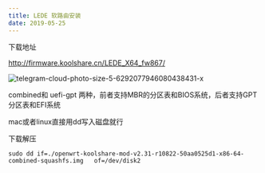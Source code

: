 ```yaml
---
title: LEDE 软路由安装
date: 2019-05-25
---
```


下载地址 

http://firmware.koolshare.cn/LEDE_X64_fw867/

![telegram-cloud-photo-size-5-6292077946080438431-x](https://cos.ap-beijing.myqcloud.com/dropshare-1252438752/1558985503.png)


combined和 uefi-gpt 两种，前者支持MBR的分区表和BIOS系统，后者支持GPT 分区表和EFI系统


mac或者linux直接用dd写入磁盘就行

下载解压

```
sudo dd if=./openwrt-koolshare-mod-v2.31-r10822-50aa0525d1-x86-64-combined-squashfs.img   of=/dev/disk2
```
 